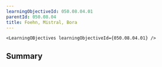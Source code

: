 ```yaml
---
learningObjectiveId: 050.08.04.01
parentId: 050.08.04
title: Foehn, Mistral, Bora
---
```


```tsx eval
<LearningOBjectives learningObjectiveId={050.08.04.01} />
```

## Summary
